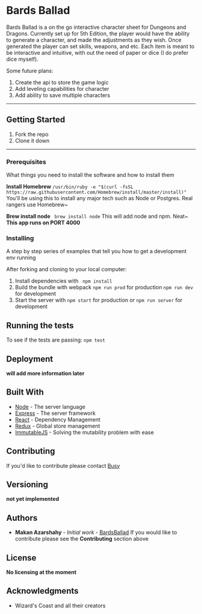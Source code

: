 # Bards Ballad

Bards Ballad is a on the go interactive character sheet for Dungeons and Dragons. Currently set up for 5th Edition, the player would have the ability to generate a character, and made the adjustments as they wish. Once generated the player can set skills, weapons, and etc. Each item is meant to be interactive and intuitive, with out the need of paper or dice (I do prefer dice myself).

Some future plans:
1. Create the api to store the game logic
2. Add leveling capabilities for character
3. Add ability to save multiple characters

---

## Getting Started

1. Fork the repo
2. Clone it down

---

### Prerequisites

What things you need to install the software and how to install them

**Install Homebrew**
``` /usr/bin/ruby -e "$(curl -fsSL https://raw.githubusercontent.com/Homebrew/install/master/install)" ```
You'll be using this to install any major tech such as Node or Postgres. Real rangers use Homebrew~

**Brew install node**
``` brew install node```
This will add node and npm. Neat~
**This app runs on PORT 4000**

### Installing

A step by step series of examples that tell you how to get a development env running

After forking and cloning to your local computer:

1. Install dependencies with ``` npm install```
2. Build the bundle with webpack ```npm run prod``` for production ```npm run dev``` for development
3. Start the server with ```npm start``` for production or ```npm run server``` for development


## Running the tests

To see if the tests are passing:
``` npm test ```

## Deployment

**will add more information later**

## Built With

* [Node](http://www.nodejs.org) - The server language
* [Express](https://www.expressjs.com) - The server framework
* [React](https://www.reactjs.org/) - Dependency Management
* [Redux](https://redux.js.org) - Global store management
* [ImmutableJS](https://facebook.github.io/immutable-js/) - Solving the mutability problem with ease

## Contributing

If you'd like to contribute please contact [Busy](oro1919@gmail.com)

## Versioning

**not yet implemented**

## Authors

* **Makan Azarshahy** - *Initial work* - [BardsBallad](https://github.com/Busyreadingsomething)
If you would like to contribute please see the **Contributing** section above

## License

**No licensing at the moment**

## Acknowledgments

* Wizard's Coast and all their creators
